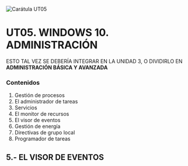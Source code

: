 ![Carátula UT05](imgs/caratula_ut05.png)

# UT05. WINDOWS 10. ADMINISTRACIÓN

ESTO TAL VEZ SE DEBERÍA INTEGRAR EN LA UNIDAD 3, O DIVIDIRLO EN **ADMINISTRACIÓN BÁSICA Y AVANZADA**

### Contenidos

1. Gestión de procesos
2. El administrador de tareas
3. Servicios
4. El monitor de recursos
5. El visor de eventos
6. Gestión de energía
7. Directivas de grupo local
8. Programador de tareas


## 5.- EL VISOR DE EVENTOS